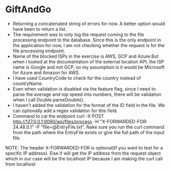 # GiftAndGo
- Returning a concatenated string of errors for now. A better option would have been to return a list.
- The requirement was to only log the request coming to the file processing endpoint to the database. Since this is the only endpoint in the application for now, I am not checking whether the request is for the file processing endpoint.
- Name of the blocked ISPs in the exercise is 
  AWS,
  GCP and 
  Azure
But when I looked at the documentation of the external location API, the ISP name is
Google and not GCP, so my assumption is it would be Microsoft for Azure and Amazon for AWS.
- I have used CountryCode to check for the country instead of countryName. 
- Even when validation is disabled via the feature flag, since I need to parse the average and top speed into numbers, there will be validation when I call Double.parseDouble().
- I haven't added the validation for the format of the ID field in the file. We can optionally add a regex validation for this field.
- Command to cal the endpoint curl -X POST http://127.0.0.1:9090/api/files/process -H "X-FORWARDED-FOR: 24.48.0.1" -F "file=@EntryFile.txt". Nake sure you run the curl command from the path where the EntryFile exists or give the full path of the input file.

NOTE: The header X-FORWARDED-FOR is optional(If you want to test for a specific IP address). Else if will get the IP address from the request object which in our case will be the localhost IP because I am making the curl call from localhost

